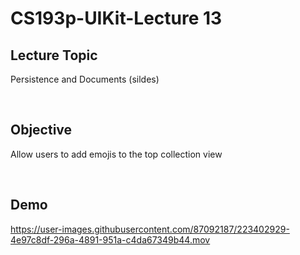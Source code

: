 #  CS193p-UIKit-Lecture 13

## Lecture Topic
Persistence and Documents (sildes)

<br>

## Objective 
Allow users to add emojis to the top collection view

<br>

## Demo
https://user-images.githubusercontent.com/87092187/223402929-4e97c8df-296a-4891-951a-c4da67349b44.mov

